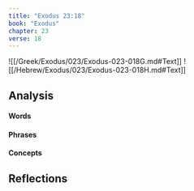 ```yaml
---
title: "Exodus 23:18"
book: "Exodus"
chapter: 23
verse: 18
---
```

![[/Greek/Exodus/023/Exodus-023-018G.md#Text]]
![[/Hebrew/Exodus/023/Exodus-023-018H.md#Text]]

## Analysis

#### Words

#### Phrases

#### Concepts

## Reflections
